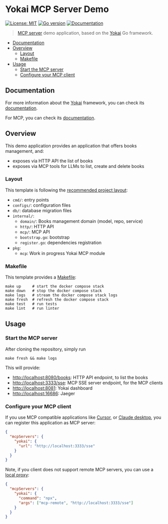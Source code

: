 # Yokai MCP Server Demo

[![License: MIT](https://img.shields.io/badge/License-MIT-blue.svg)](https://opensource.org/licenses/MIT)
[![Go version](https://img.shields.io/badge/Go-1.24-blue)](https://go.dev/)
[![Documentation](https://img.shields.io/badge/Doc-online-cyan)](https://ankorstore.github.io/yokai/)

> [MCP server](https://modelcontextprotocol.io/introduction) demo application, based on the [Yokai](https://github.com/ankorstore/yokai) Go framework.

<!-- TOC -->
* [Documentation](#documentation)
* [Overview](#overview)
  * [Layout](#layout)
  * [Makefile](#makefile)
* [Usage](#usage)
  * [Start the MCP server](#start-the-mcp-server)
  * [Configure your MCP client](#configure-your-mcp-client)
<!-- TOC -->

## Documentation

For more information about the [Yokai](https://github.com/ankorstore/yokai) framework, you can check its [documentation](https://ankorstore.github.io/yokai).

For MCP, you can check its [documentation](https://modelcontextprotocol.io/introduction).

## Overview

This demo application provides an application that offers books management, and:

- exposes via HTTP API the list of books
- exposes via MCP tools for LLMs to list, create and delete books


### Layout

This template is following the [recommended project layout](https://go.dev/doc/modules/layout#server-project):

- `cmd/`: entry points
- `configs/`: configuration files
- `db/`: database migration files
- `internal/`:
  - `domain/`: Books management domain (model, repo, service)
  - `http/`: HTTP API
  - `mcp/`: MCP API
  - `bootstrap.go`: bootstrap
  - `register.go`: dependencies registration
- `pkg`:
  - `mcp`: Work in progress Yokai MCP module

### Makefile

This template provides a [Makefile](Makefile):

```
make up     # start the docker compose stack
make down   # stop the docker compose stack
make logs   # stream the docker compose stack logs
make fresh  # refresh the docker compose stack
make test   # run tests
make lint   # run linter
```

## Usage

### Start the MCP server

After cloning the repository, simply run

```shell
make fresh && make logs
```

This will provide:
- [http://localhost:8080/books](http://localhost:8080/books): HTTP API endpoint, to list the books
- [http://localhost:3333/sse](http://localhost:3333/sse): MCP SSE server endpoint, for the MCP clients
- [http://localhost:8081](http://localhost:8081): Yokai dashboard
- [http://localhost:16686](http://localhost:16686): Jaeger

### Configure your MCP client

If you use MCP compatible applications like [Cursor](https://www.cursor.com/), or [Claude desktop](https://claude.ai/download), you can register this application as MCP server:

```json
{
  "mcpServers": {
    "yokai": {
      "url": "http://localhost:3333/sse"
    }
  }
}
```

Note, if you client does not support remote MCP servers, you can use a [local proxy](https://developers.cloudflare.com/agents/guides/test-remote-mcp-server/#connect-your-remote-mcp-server-to-claude-desktop-via-a-local-proxy):

```json
{
  "mcpServers": {
    "yokai": {
      "command": "npx",
      "args": ["mcp-remote", "http://localhost:3333/sse"]
    }
  }
}
```
